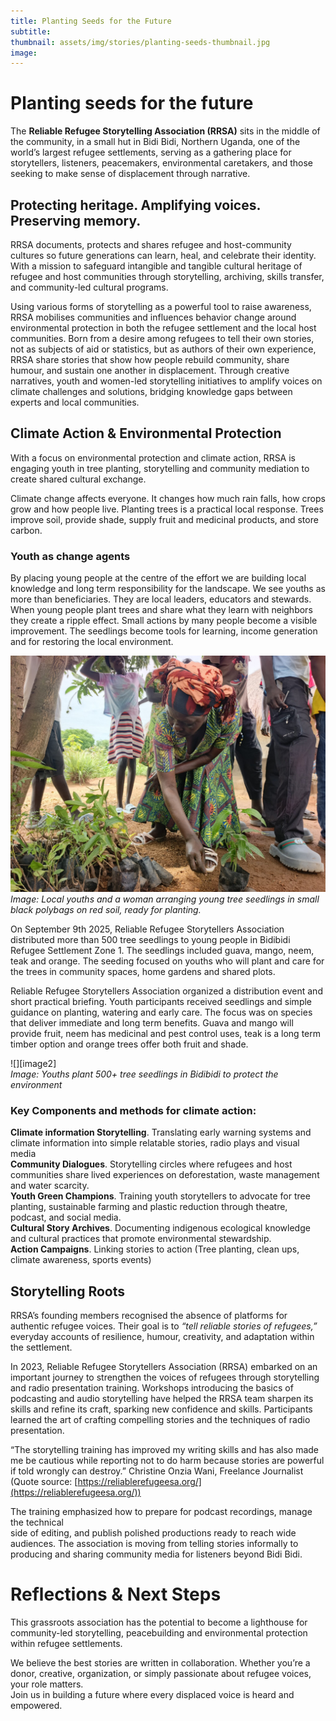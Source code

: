 ```yaml
---
title: Planting Seeds for the Future
subtitle: 
thumbnail: assets/img/stories/planting-seeds-thumbnail.jpg
image: 
---
```


# Planting seeds for the future

The **Reliable Refugee Storytelling Association (RRSA)** sits in the middle of the community, in a small hut in Bidi Bidi, Northern Uganda, one of the world’s largest refugee settlements, serving as a gathering place for storytellers, listeners, peacemakers, environmental caretakers, and those seeking to make sense of displacement through narrative. 

## Protecting heritage. Amplifying voices. Preserving memory.

RRSA documents, protects and shares refugee and host-community cultures so future generations can learn, heal, and celebrate their identity. With a mission to safeguard intangible and tangible cultural heritage of refugee and host communities through storytelling, archiving, skills transfer, and community-led cultural programs.

Using various forms of storytelling as a powerful tool to raise awareness, RRSA mobilises communities and influences behavior change around environmental protection in both the refugee settlement and the local host communities. Born from a desire among refugees to tell their own stories, not as subjects of aid or statistics, but as authors of their own experience, RRSA share stories that show how people rebuild community, share humour, and sustain one another in displacement. Through creative narratives, youth and women-led storytelling initiatives to amplify voices on climate challenges and solutions, bridging knowledge gaps between experts and local communities.

## Climate Action & Environmental Protection

With a focus on environmental protection and climate action, RRSA is engaging youth in tree planting, storytelling and community mediation to create shared cultural exchange.

Climate change affects everyone. It changes how much rain falls, how crops grow and how people live. Planting trees is a practical local response. Trees improve soil, provide shade, supply fruit and medicinal products, and store carbon. 

### Youth as change agents 

By placing young people at the centre of the effort we are building local knowledge and long term responsibility for the landscape. We see youths as more than beneficiaries. They are local leaders, educators and stewards. When young people plant trees and share what they learn with neighbors they create a ripple effect. Small actions by many people become a visible improvement. The seedlings become tools for learning, income generation and for restoring the local environment.

![](assets/img/stories/planting-seeds-climateresilience.jpg)  
*Image: Local youths and a woman arranging young tree seedlings in small black polybags on red soil, ready for planting.* 

On September 9th 2025, Reliable Refugee Storytellers Association distributed more than 500 tree seedlings to young people in Bidibidi Refugee Settlement Zone 1. The seedlings included guava, mango, neem, teak and orange. The seeding focused on youths who will plant and care for the trees in community spaces, home gardens and shared plots.

Reliable Refugee Storytellers Association organized a distribution event and short practical briefing. Youth participants received seedlings and simple guidance on planting, watering and early care. The focus was on species that deliver immediate and long term benefits. Guava and mango will provide fruit, neem has medicinal and pest control uses, teak is a long term timber option and orange trees offer both fruit and shade.

![][image2]  
*Image: Youths plant 500+ tree seedlings in Bidibidi to protect the environment*

### Key Components and methods for climate action:

**Climate information Storytelling**. Translating early warning systems and climate information into simple relatable stories, radio plays and visual media  
**Community Dialogues**. Storytelling circles where refugees and host communities share lived experiences on deforestation, waste management and water scarcity.  
**Youth Green Champions**. Training youth storytellers to advocate for tree planting, sustainable farming and plastic reduction through theatre, podcast, and social media.  
**Cultural Story Archives**. Documenting indigenous ecological knowledge and cultural practices that promote environmental stewardship.  
**Action Campaigns**. Linking stories to action (Tree planting, clean ups, climate awareness, sports events)

## Storytelling Roots

RRSA’s founding members recognised the absence of platforms for authentic refugee voices. Their goal is to *“tell reliable stories of refugees,”* everyday accounts of resilience, humour, creativity, and adaptation within the settlement.

In 2023, Reliable Refugee Storytellers Association (RRSA) embarked on an important journey to strengthen the voices of refugees through storytelling and radio presentation training. Workshops introducing the basics of podcasting and audio storytelling have helped the RRSA team sharpen its skills and refine its craft, sparking new confidence and skills. Participants learned the art of crafting compelling stories and the techniques of radio presentation. 

“The storytelling training has improved my writing skills and has also made me be cautious while reporting not to do harm because stories are powerful if told wrongly can destroy.” Christine Onzia Wani, Freelance Journalist  
(Quote source: [https://reliablerefugeesa.org/](https://reliablerefugeesa.org/))

The training emphasized how to prepare for podcast recordings, manage the technical   
side of editing, and publish polished productions ready to reach wide audiences. The association is moving from telling stories informally to producing and sharing community media for listeners beyond Bidi Bidi.

# Reflections & Next Steps

This grassroots association has the potential to become a lighthouse for community-led storytelling, peacebuilding and environmental protection within refugee settlements.

We believe the best stories are written in collaboration. Whether you’re a donor, creative, organization, or simply passionate about refugee voices, your role matters.  
Join us in building a future where every displaced voice is heard and empowered.